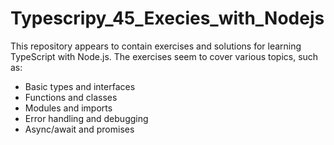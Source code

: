 # Typescripy_45_Execies_with_Nodejs
This repository appears to contain exercises and solutions for learning TypeScript with Node.js. The exercises seem to cover various topics, such as:

- Basic types and interfaces
- Functions and classes
- Modules and imports
- Error handling and debugging
- Async/await and promises

